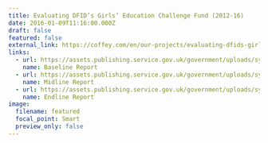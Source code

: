 ```yaml
---
title: Evaluating DFID’s Girls’ Education Challenge Fund (2012-16)
date: 2016-01-09T11:16:00.000Z
draft: false
featured: false
external_link: https://coffey.com/en/our-projects/evaluating-dfids-girls-education-challenge-fund/
links:
  - url: https://assets.publishing.service.gov.uk/government/uploads/system/uploads/attachment_data/file/646560/Baseline-report-Step-Change-Window-GEC.pdf
    name: Baseline Report
  - url: https://assets.publishing.service.gov.uk/government/uploads/system/uploads/attachment_data/file/646589/Midline-Eval-Step-Change-GEC.pdf
    name: Midline Report
  - url: https://assets.publishing.service.gov.uk/government/uploads/system/uploads/attachment_data/file/700963/Endline-report-Girls-Education-Challenge-Step-Change-Window.pdf
    name: Endline Report
image:
  filename: featured
  focal_point: Smart
  preview_only: false
---
```


